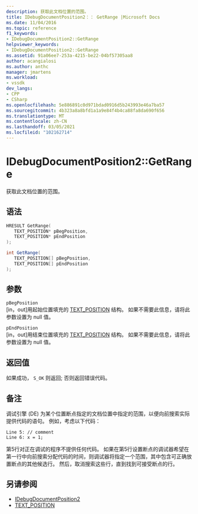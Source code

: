```yaml
---
description: 获取此文档位置的范围。
title: IDebugDocumentPosition2：： GetRange |Microsoft Docs
ms.date: 11/04/2016
ms.topic: reference
f1_keywords:
- IDebugDocumentPosition2::GetRange
helpviewer_keywords:
- IDebugDocumentPosition2::GetRange
ms.assetid: 91a06ee7-253a-4215-be22-04bf57305aa8
author: acangialosi
ms.author: anthc
manager: jmartens
ms.workload:
- vssdk
dev_langs:
- CPP
- CSharp
ms.openlocfilehash: 5e886891c0d971bdad0916d5b243993e46a7ba57
ms.sourcegitcommit: 4b323a8a8bfd1a1a9e84f4b4ca88fa8da690f656
ms.translationtype: MT
ms.contentlocale: zh-CN
ms.lasthandoff: 03/05/2021
ms.locfileid: "102162714"
---
```

# <a name="idebugdocumentposition2getrange"></a>IDebugDocumentPosition2::GetRange
获取此文档位置的范围。

## <a name="syntax"></a>语法

```cpp
HRESULT GetRange( 
   TEXT_POSITION* pBegPosition,
   TEXT_POSITION* pEndPosition
);
```

```csharp
int GetRange( 
   TEXT_POSITION[] pBegPosition,
   TEXT_POSITION[] pEndPosition
);
```

## <a name="parameters"></a>参数
`pBegPosition`\
[in，out]用起始位置填充的 [TEXT_POSITION](../../../extensibility/debugger/reference/text-position.md) 结构。 如果不需要此信息，请将此参数设置为 null 值。

`pEndPosition`\
[in，out]用结束位置填充的 [TEXT_POSITION](../../../extensibility/debugger/reference/text-position.md) 结构。 如果不需要此信息，请将此参数设置为 null 值。

## <a name="return-value"></a>返回值
 如果成功， `S_OK` 则返回; 否则返回错误代码。

## <a name="remarks"></a>备注
 调试引擎 (DE) 为某个位置断点指定的文档位置中指定的范围，以便向前搜索实际提供代码的语句。 例如，考虑以下代码：

```
Line 5: // comment
Line 6: x = 1;
```

 第5行对正在调试的程序不提供任何代码。 如果在第5行设置断点的调试器希望在第一行中向前搜索分配代码的时间，则调试器将指定一个范围，其中包含可正确放置断点的其他候选行。 然后，取消搜索这些行，直到找到可接受断点的行。

## <a name="see-also"></a>另请参阅
- [IDebugDocumentPosition2](../../../extensibility/debugger/reference/idebugdocumentposition2.md)
- [TEXT_POSITION](../../../extensibility/debugger/reference/text-position.md)
